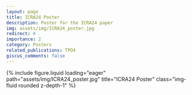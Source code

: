 ```yaml
---
layout: page
title: ICRA24 Poster
description: Poster for the ICRA24 paper
img: assets/img/ICRA24_poster.jpg
redirect: #
importance: 2
category: Posters
related_publications: TPO4
giscus_comments: false
---
```


<div class="row">
    <div class="col-sm mt-3 mt-md-0">
        {% include figure.liquid loading="eager" path="assets/img/ICRA24_poster.jpg" title="ICRA24 Poster" class="img-fluid rounded z-depth-1" %}
    </div>
</div>